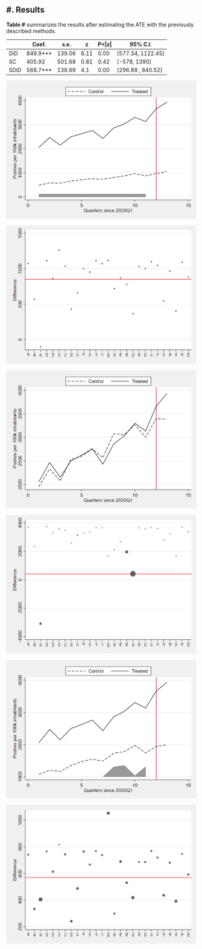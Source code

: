 ## #. Results

**Table #** summarizes the results after estimating the ATE with the previously described methods. 

|      | Coef.    | s.e.   | z    | P<\|z\| | 95% C.I.          |
|------|----------|--------|------|---------|-------------------|
| DiD  | 849.9*** | 139.06 | 6.11 | 0.00    | [577.34, 1122.45] |
| SC   | 405.92   | 501.68 | 0.81 | 0.42    | [-578, 1390]      |
| SDiD | 568.7*** | 138.69 | 4.1  | 0.00    | [296.88 , 840.52] |


![did_trends](../../analysis/output/did_trends12.png)

![did_weights](../../analysis/output/did_weights12.png)

![sc_trends](../../analysis/output/sc_trends12.png)

![sc_weights](../../analysis/output/sc_weights12.png)

![sdid_trends](../../analysis/output/sdid_trends12.png)

![sdid_weights](../../analysis/output/sdid_weights12.png)